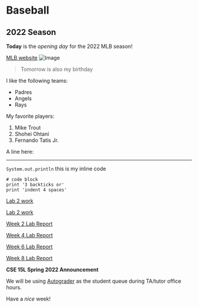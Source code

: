 # Baseball 

## 2022 Season

**Today** is the *opening day* for the 2022 MLB season!

[MLB website](https://www.mlb.com/)
![Image](https://upload.wikimedia.org/wikipedia/commons/4/4a/Angelstadiummarch2019.jpg)

> Tomorrow is also my birthday

I like the following teams:
* Padres
* Angels
* Rays

My favorite players:
1. Mike Trout
2. Shohei Ohtani
3. Fernando Tatis Jr.

A line here:

---

`System.out.println` this is my inline code

```
# code block
print '3 backticks or'
print 'indent 4 spaces'
```

[Lab 2 work](lab-report-1-week-2.md)

[Lab 2 work](https://MichaelYe48.github.io/cse15l-lab-reports/lab-report-1-week-2.html)

[Week 2 Lab Report](Week-2-Lab-Report.md)

[Week 4 Lab Report](Week-4-Lab-Report.md)

[Week 6 Lab Report](lab-report-3-week-6.md)

[Week 8 Lab Report](Week-8-Lab-Report.md)

**CSE 15L Spring 2022 Announcement**

We will be using [Autograder](https://autograder.ucsd.edu/queue/615) as the student queue during TA/tutor office hours.

Have a *nice* week!
